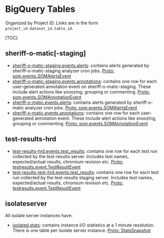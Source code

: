# BigQuery Tables

Organized by Project ID. Links are in the form `project_id.dataset_id.table_id`.

[TOC]

## sheriff-o-matic[-staging]

*   [sheriff-o-matic-staging.events.alerts](https://bigquery.cloud.google.com/table/sheriff-o-matic-staging:events.alerts):
    contains alerts generated by sheriff-o-matic-staging analyzer cron jobs.
    [Proto: som.events.SOMAlertsEvent](https://chromium.googlesource.com/infra/infra/+/master/go/src/infra/appengine/sheriff-o-matic/som/model/gen/events.proto)
*   [sheriff-o-matic-staging.events.annotations](https://bigquery.cloud.google.com/table/sheriff-o-matic-staging:events.annotations):
    contains one row for each user-generated annotation event on sheriff-o-matic-staging. These include alert actions like snoozing, grouping or commenting.
    [Proto: som.events.SOMAnnotationEvent](https://chromium.googlesource.com/infra/infra/+/master/go/src/infra/appengine/sheriff-o-matic/som/model/gen/events.proto)
*   [sheriff-o-matic.events.alerts](https://bigquery.cloud.google.com/table/sheriff-o-matic:events.alerts):
    contains alerts generated by sheriff-o-matic analyzer cron jobs.
    [Proto: som.events.SOMAlertsEvent](https://chromium.googlesource.com/infra/infra/+/master/go/src/infra/appengine/sheriff-o-matic/som/model/gen/events.proto)
*   [sheriff-o-matic.events.annotations](https://bigquery.cloud.google.com/table/sheriff-o-matic:events.annotations):
    contains one row for each user-generated annotation event. These include alert actions like snoozing, grouping or commenting.
    [Proto: som.events.SOMAnnotationEvent](https://chromium.googlesource.com/infra/infra/+/master/go/src/infra/appengine/sheriff-o-matic/som/model/gen/events.proto)

## test-results-hrd

*   [test-results-hrd.events.test_results](https://bigquery.cloud.google.com/table/test-results-hrd:events.test_results):
    contains one row for each test run collected by the test-results server. Includes test names, expected/actual results,
    chromium revision etc.
    [Proto: testresults.event.TestResultEvent](https://chromium.googlesource.com/infra/infra/+/master/go/src/infra/appengine/test-results/model/gen/testresults.proto)
*   [test-results-test-hrd.events.test_results](https://bigquery.cloud.google.com/table/test-results-test-hrd:events.test_results):
    contains one row for each test run collected by the test-results staging server. Includes test names, expected/actual results,
    chromium revision etc.
    [Proto: testresults.event.TestResultEvent](https://chromium.googlesource.com/infra/infra/+/master/go/src/infra/appengine/test-results/model/gen/testresults.proto)


## isolateserver

All isolate server instances have:

*   [isolated.stats](https://bigquery.cloud.google.com/table/isolateserver:isolated.stats):
    contains instance I/O statistics at a 1 minute resolution. There is one
    table per isolate server instance.
    [Proto:
    StatsSnapshot](https://chromium.googlesource.com/infra/luci/luci-py.git/+/master/appengine/isolate/proto/isolated.proto)

